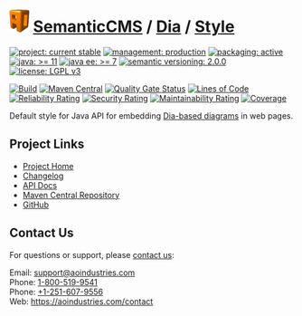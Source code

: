 # [<img src="ao-logo.png" alt="AO Logo" width="35" height="40">](https://github.com/ao-apps) [SemanticCMS](https://github.com/ao-apps/semanticcms) / [Dia](https://github.com/ao-apps/semanticcms-dia) / [Style](https://github.com/ao-apps/semanticcms-dia-style)

[![project: current stable](https://semanticcms.com/ao-badges/project-current-stable.svg)](https://aoindustries.com/life-cycle#project-current-stable)
[![management: production](https://semanticcms.com/ao-badges/management-production.svg)](https://aoindustries.com/life-cycle#management-production)
[![packaging: active](https://semanticcms.com/ao-badges/packaging-active.svg)](https://aoindustries.com/life-cycle#packaging-active)  
[![java: &gt;= 11](https://semanticcms.com/ao-badges/java-11.svg)](https://docs.oracle.com/en/java/javase/11/docs/api/)
[![java ee: &gt;= 7](https://semanticcms.com/ao-badges/javaee-7.svg)](https://docs.oracle.com/javaee/7/api/)
[![semantic versioning: 2.0.0](https://semanticcms.com/ao-badges/semver-2.0.0.svg)](http://semver.org/spec/v2.0.0.html)
[![license: LGPL v3](https://semanticcms.com/ao-badges/license-lgpl-3.0.svg)](https://www.gnu.org/licenses/lgpl-3.0)

[![Build](https://github.com/ao-apps/semanticcms-dia-style/workflows/Build/badge.svg?branch=1.x)](https://github.com/ao-apps/semanticcms-dia-style/actions?query=workflow%3ABuild)
[![Maven Central](https://maven-badges.herokuapp.com/maven-central/com.semanticcms/semanticcms-dia-style/badge.svg)](https://maven-badges.herokuapp.com/maven-central/com.semanticcms/semanticcms-dia-style)
[![Quality Gate Status](https://sonarcloud.io/api/project_badges/measure?branch=1.x&project=com.semanticcms%3Asemanticcms-dia-style&metric=alert_status)](https://sonarcloud.io/dashboard?branch=1.x&id=com.semanticcms%3Asemanticcms-dia-style)
[![Lines of Code](https://sonarcloud.io/api/project_badges/measure?branch=1.x&project=com.semanticcms%3Asemanticcms-dia-style&metric=ncloc)](https://sonarcloud.io/component_measures?branch=1.x&id=com.semanticcms%3Asemanticcms-dia-style&metric=ncloc)  
[![Reliability Rating](https://sonarcloud.io/api/project_badges/measure?branch=1.x&project=com.semanticcms%3Asemanticcms-dia-style&metric=reliability_rating)](https://sonarcloud.io/component_measures?branch=1.x&id=com.semanticcms%3Asemanticcms-dia-style&metric=Reliability)
[![Security Rating](https://sonarcloud.io/api/project_badges/measure?branch=1.x&project=com.semanticcms%3Asemanticcms-dia-style&metric=security_rating)](https://sonarcloud.io/component_measures?branch=1.x&id=com.semanticcms%3Asemanticcms-dia-style&metric=Security)
[![Maintainability Rating](https://sonarcloud.io/api/project_badges/measure?branch=1.x&project=com.semanticcms%3Asemanticcms-dia-style&metric=sqale_rating)](https://sonarcloud.io/component_measures?branch=1.x&id=com.semanticcms%3Asemanticcms-dia-style&metric=Maintainability)
[![Coverage](https://sonarcloud.io/api/project_badges/measure?branch=1.x&project=com.semanticcms%3Asemanticcms-dia-style&metric=coverage)](https://sonarcloud.io/component_measures?branch=1.x&id=com.semanticcms%3Asemanticcms-dia-style&metric=Coverage)

Default style for Java API for embedding [Dia-based diagrams](https://wiki.gnome.org/Apps/Dia/) in web pages.

## Project Links
* [Project Home](https://semanticcms.com/dia/style/)
* [Changelog](https://semanticcms.com/dia/style/changelog)
* [API Docs](https://semanticcms.com/dia/style/apidocs/)
* [Maven Central Repository](https://search.maven.org/artifact/com.semanticcms/semanticcms-dia-style)
* [GitHub](https://github.com/ao-apps/semanticcms-dia-style)

## Contact Us
For questions or support, please [contact us](https://aoindustries.com/contact):

Email: [support@aoindustries.com](mailto:support@aoindustries.com)  
Phone: [1-800-519-9541](tel:1-800-519-9541)  
Phone: [+1-251-607-9556](tel:+1-251-607-9556)  
Web: https://aoindustries.com/contact
